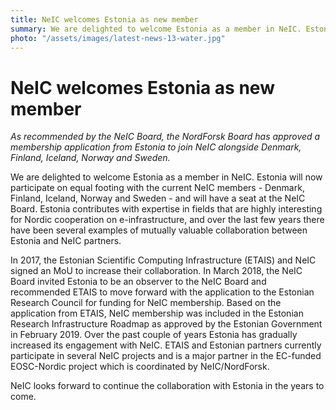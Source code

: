 ```yaml
---
title: NeIC welcomes Estonia as new member
summary: We are delighted to welcome Estonia as a member in NeIC. Estonia will now participate on equal footing with the current NeIC members - Denmark, Finland, Iceland, Norway and Sweden - and will have a seat at the NeIC Board.
photo: "/assets/images/latest-news-13-water.jpg"
---
```


NeIC welcomes Estonia as new member
===============================

*As recommended by the NeIC Board, the NordForsk Board has approved a membership application from Estonia to join NeIC alongside Denmark, Finland, Iceland, Norway and Sweden.*

We are delighted to welcome Estonia as a member in NeIC. Estonia will now participate on equal footing with the current NeIC members - Denmark, Finland, Iceland, Norway and Sweden - and will have a seat at the NeIC Board. Estonia contributes with expertise in fields that are highly interesting for Nordic cooperation on e-infrastructure, and over the last few years there have been several examples of mutually valuable collaboration between Estonia and NeIC partners. 

In 2017, the Estonian Scientific Computing Infrastructure (ETAIS) and NeIC signed an MoU to increase their collaboration. In March 2018, the NeIC Board invited Estonia to be an observer to the NeIC Board and recommended ETAIS to move forward with the application to the Estonian Research Council for funding for NeIC membership. Based on the application from ETAIS, NeIC membership was included in the Estonian Research Infrastructure Roadmap as approved by the Estonian Government in February 2019. Over the past couple of years Estonia has gradually increased its engagement with NeIC. ETAIS and Estonian partners currently participate in several NeIC projects and is a major partner in the EC-funded EOSC-Nordic project which is coordinated by NeIC/NordForsk.

NeIC looks forward to continue the collaboration with Estonia in the years to come.
